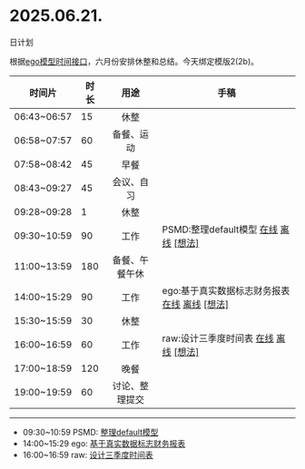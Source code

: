 # 2025.06.21.
日计划

根据[ego模型时间接口](https://gitee.com/hyg/blog/blob/master/timeflow.md)，六月份安排休整和总结。今天绑定模版2(2b)。

| 时间片 | 时长 | 用途 | 手稿 |
| --- | --- | :---: | --- |
| 06:43~06:57 | 15 | 休整 |  |
| 06:58~07:57 | 60 | 备餐、运动 |  |
| 07:58~08:42 | 45 | 早餐 |  |
| 08:43~09:27 | 45 | 会议、自习 |  |
| 09:28~09:28 | 1 | 休整 |  |
| 09:30~10:59 | 90 | 工作 | PSMD:整理default模型 [在线](http://simp.ly/p/WZ077p) [离线](../../draft/2025/20250621093000.md) <a href="mailto:huangyg@mars22.com?subject=关于2025.06.21.[PSMD:整理default模型]任务&body=日期: 20250621%0D%0A序号: 5%0D%0A手稿:../../draft/2025/20250621093000.md%0D%0A---请勿修改邮件主题及以上内容 从下一行开始写您的想法---%0D%0A">[想法]</a> |
| 11:00~13:59 | 180 | 备餐、午餐午休 |  |
| 14:00~15:29 | 90 | 工作 | ego:基于真实数据标志财务报表 [在线](http://simp.ly/p/lsBYG9) [离线](../../draft/2025/20250621140000.md) <a href="mailto:huangyg@mars22.com?subject=关于2025.06.21.[ego:基于真实数据标志财务报表]任务&body=日期: 20250621%0D%0A序号: 7%0D%0A手稿:../../draft/2025/20250621140000.md%0D%0A---请勿修改邮件主题及以上内容 从下一行开始写您的想法---%0D%0A">[想法]</a> |
| 15:30~15:59 | 30 | 休整 |  |
| 16:00~16:59 | 60 | 工作 | raw:设计三季度时间表 [在线](http://simp.ly/p/MpcbHD) [离线](../../draft/2025/20250621160000.md) <a href="mailto:huangyg@mars22.com?subject=关于2025.06.21.[raw:设计三季度时间表]任务&body=日期: 20250621%0D%0A序号: 9%0D%0A手稿:../../draft/2025/20250621160000.md%0D%0A---请勿修改邮件主题及以上内容 从下一行开始写您的想法---%0D%0A">[想法]</a> |
| 17:00~18:59 | 120 | 晚餐 |  |
| 19:00~19:59 | 60 | 讨论、整理提交 |  |

---

- 09:30~10:59	PSMD: [整理default模型](../../draft/2025/20250621.01.md)
- 14:00~15:29	ego: [基于真实数据标志财务报表](../../draft/2025/20250621.02.md)
- 16:00~16:59	raw: [设计三季度时间表](../../draft/2025/20250621.03.md)
